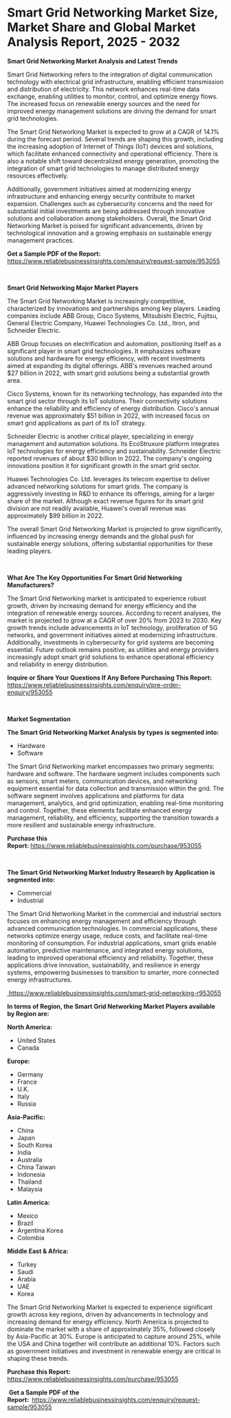 <p><h1>Smart Grid Networking Market Size, Market Share and Global Market Analysis Report, 2025 - 2032</h1></p><p><strong>Smart Grid Networking Market Analysis and Latest Trends</strong></p>
<p><p>Smart Grid Networking refers to the integration of digital communication technology with electrical grid infrastructure, enabling efficient transmission and distribution of electricity. This network enhances real-time data exchange, enabling utilities to monitor, control, and optimize energy flows. The increased focus on renewable energy sources and the need for improved energy management solutions are driving the demand for smart grid technologies.</p><p>The Smart Grid Networking Market is expected to grow at a CAGR of 14.1% during the forecast period. Several trends are shaping this growth, including the increasing adoption of Internet of Things (IoT) devices and solutions, which facilitate enhanced connectivity and operational efficiency. There is also a notable shift toward decentralized energy generation, promoting the integration of smart grid technologies to manage distributed energy resources effectively.</p><p>Additionally, government initiatives aimed at modernizing energy infrastructure and enhancing energy security contribute to market expansion. Challenges such as cybersecurity concerns and the need for substantial initial investments are being addressed through innovative solutions and collaboration among stakeholders. Overall, the Smart Grid Networking Market is poised for significant advancements, driven by technological innovation and a growing emphasis on sustainable energy management practices.</p></p>
<p><strong>Get a Sample PDF of the Report:&nbsp;</strong> <a href="https://www.reliablebusinessinsights.com/enquiry/request-sample/953055?utm_campaign=3603&utm_medium=2&utm_source=Github&utm_content=ia&utm_term=17042025&utm_id=smart-grid-networking">https://www.reliablebusinessinsights.com/enquiry/request-sample/953055</a></p>
<p>&nbsp;</p>
<p><strong>Smart Grid Networking Major Market Players</strong></p>
<p><p>The Smart Grid Networking Market is increasingly competitive, characterized by innovations and partnerships among key players. Leading companies include ABB Group, Cisco Systems, Mitsubishi Electric, Fujitsu, General Electric Company, Huawei Technologies Co. Ltd., Itron, and Schneider Electric.</p><p>ABB Group focuses on electrification and automation, positioning itself as a significant player in smart grid technologies. It emphasizes software solutions and hardware for energy efficiency, with recent investments aimed at expanding its digital offerings. ABB's revenues reached around $27 billion in 2022, with smart grid solutions being a substantial growth area.</p><p>Cisco Systems, known for its networking technology, has expanded into the smart grid sector through its IoT solutions. Their connectivity solutions enhance the reliability and efficiency of energy distribution. Cisco's annual revenue was approximately $51 billion in 2022, with increased focus on smart grid applications as part of its IoT strategy.</p><p>Schneider Electric is another critical player, specializing in energy management and automation solutions. Its EcoStruxure platform integrates IoT technologies for energy efficiency and sustainability. Schneider Electric reported revenues of about $30 billion in 2022. The company's ongoing innovations position it for significant growth in the smart grid sector.</p><p>Huawei Technologies Co. Ltd. leverages its telecom expertise to deliver advanced networking solutions for smart grids. The company is aggressively investing in R&D to enhance its offerings, aiming for a larger share of the market. Although exact revenue figures for its smart grid division are not readily available, Huawei's overall revenue was approximately $99 billion in 2022.</p><p>The overall Smart Grid Networking Market is projected to grow significantly, influenced by increasing energy demands and the global push for sustainable energy solutions, offering substantial opportunities for these leading players.</p></p>
<p>&nbsp;</p>
<p><strong>What Are The Key Opportunities For Smart Grid Networking Manufacturers?</strong></p>
<p><p>The Smart Grid Networking market is anticipated to experience robust growth, driven by increasing demand for energy efficiency and the integration of renewable energy sources. According to recent analyses, the market is projected to grow at a CAGR of over 20% from 2023 to 2030. Key growth trends include advancements in IoT technology, proliferation of 5G networks, and government initiatives aimed at modernizing infrastructure. Additionally, investments in cybersecurity for grid systems are becoming essential. Future outlook remains positive, as utilities and energy providers increasingly adopt smart grid solutions to enhance operational efficiency and reliability in energy distribution.</p></p>
<p><strong>Inquire or Share Your Questions If Any Before Purchasing This Report:</strong> <a href="https://www.reliablebusinessinsights.com/enquiry/pre-order-enquiry/953055?utm_campaign=3603&utm_medium=2&utm_source=Github&utm_content=ia&utm_term=17042025&utm_id=smart-grid-networking">https://www.reliablebusinessinsights.com/enquiry/pre-order-enquiry/953055</a></p>
<p>&nbsp;</p>
<p><strong>Market Segmentation</strong></p>
<p><strong>The Smart Grid Networking Market Analysis by types is segmented into:</strong></p>
<p><ul><li>Hardware</li><li>Software</li></ul></p>
<p><p>The Smart Grid Networking market encompasses two primary segments: hardware and software. The hardware segment includes components such as sensors, smart meters, communication devices, and networking equipment essential for data collection and transmission within the grid. The software segment involves applications and platforms for data management, analytics, and grid optimization, enabling real-time monitoring and control. Together, these elements facilitate enhanced energy management, reliability, and efficiency, supporting the transition towards a more resilient and sustainable energy infrastructure.</p></p>
<p><strong>Purchase this Report:&nbsp;</strong><a href="https://www.reliablebusinessinsights.com/purchase/953055?utm_campaign=3603&utm_medium=2&utm_source=Github&utm_content=ia&utm_term=17042025&utm_id=smart-grid-networking">https://www.reliablebusinessinsights.com/purchase/953055</a></p>
<p>&nbsp;</p>
<p><strong>The Smart Grid Networking Market Industry Research by Application is segmented into:</strong></p>
<p><ul><li>Commercial</li><li>Industrial</li></ul></p>
<p><p>The Smart Grid Networking Market in the commercial and industrial sectors focuses on enhancing energy management and efficiency through advanced communication technologies. In commercial applications, these networks optimize energy usage, reduce costs, and facilitate real-time monitoring of consumption. For industrial applications, smart grids enable automation, predictive maintenance, and integrated energy solutions, leading to improved operational efficiency and reliability. Together, these applications drive innovation, sustainability, and resilience in energy systems, empowering businesses to transition to smarter, more connected energy infrastructures.</p></p>
<p><a href="https://www.reliablebusinessinsights.com/smart-grid-networking-r953055?utm_campaign=3603&utm_medium=2&utm_source=Github&utm_content=ia&utm_term=17042025&utm_id=smart-grid-networking">&nbsp;https://www.reliablebusinessinsights.com/smart-grid-networking-r953055</a></p>
<p><strong>In terms of Region, the Smart Grid Networking Market Players available by Region are:</strong></p>
<p>
    <p> <strong> North America: </strong>
        <ul>
            <li>United States</li>
            <li>Canada</li>
        </ul>
        </p> 
    <p> <strong> Europe: </strong>
        <ul>
            <li>Germany</li>
            <li>France</li>
            <li>U.K.</li>
            <li>Italy</li>
            <li>Russia</li>
        </ul>
        </p> 
    <p> <strong> Asia-Pacific: </strong>
        <ul>
            <li>China</li>
            <li>Japan</li>
            <li>South Korea</li>
            <li>India</li>
            <li>Australia</li>
            <li>China Taiwan</li>
            <li>Indonesia</li>
            <li>Thailand</li>
            <li>Malaysia</li>
        </ul>
        </p> 
    <p> <strong> Latin America: </strong>
        <ul>
            <li>Mexico</li>
            <li>Brazil</li>
            <li>Argentina Korea</li>
            <li>Colombia</li>
        </ul>
        </p> 
    <p> <strong> Middle East & Africa: </strong>
        <ul>
            <li>Turkey</li>
            <li>Saudi</li>
            <li>Arabia</li>
            <li>UAE</li>
            <li>Korea</li>
        </ul>
    </p>
    </p>
<p><p>The Smart Grid Networking Market is expected to experience significant growth across key regions, driven by advancements in technology and increasing demand for energy efficiency. North America is projected to dominate the market with a share of approximately 35%, followed closely by Asia-Pacific at 30%. Europe is anticipated to capture around 25%, while the USA and China together will contribute an additional 10%. Factors such as government initiatives and investment in renewable energy are critical in shaping these trends.</p></p>
<p><strong>Purchase this Report: </strong><a href="https://www.reliablebusinessinsights.com/purchase/953055?utm_campaign=3603&utm_medium=2&utm_source=Github&utm_content=ia&utm_term=17042025&utm_id=smart-grid-networking">https://www.reliablebusinessinsights.com/purchase/953055</a></p>
<p>&nbsp;<strong>Get a Sample PDF of the Report:&nbsp;&nbsp;</strong><a href="https://www.reliablebusinessinsights.com/enquiry/request-sample/953055?utm_campaign=3603&utm_medium=2&utm_source=Github&utm_content=ia&utm_term=17042025&utm_id=smart-grid-networking">https://www.reliablebusinessinsights.com/enquiry/request-sample/953055</a></p>
<p><strong></strong></p>
<p><p></p><p></p><p></p></p>